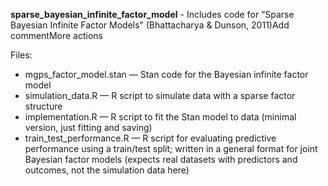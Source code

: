 **sparse_bayesian_infinite_factor_model** - Includes code for “Sparse Bayesian Infinite Factor Models” (Bhattacharya & Dunson, 2011)Add commentMore actions

Files:

- mgps_factor_model.stan — Stan code for the Bayesian infinite factor model
- simulation_data.R — R script to simulate data with a sparse factor structure
- implementation.R — R script to fit the Stan model to data (minimal version, just fitting and saving)
- train_test_performance.R — R script for evaluating predictive performance using a train/test split; written in a general format for joint Bayesian factor models (expects real datasets with predictors and outcomes, not the simulation data here)
